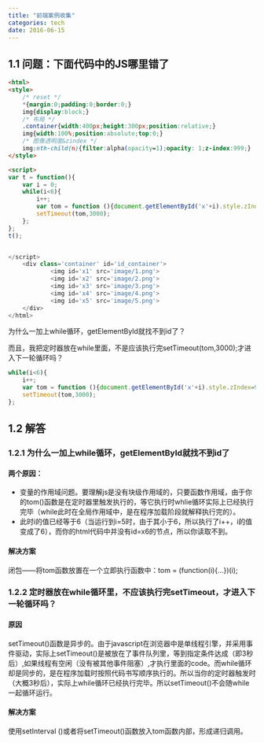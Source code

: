 ```yaml
---
title: "前端案例收集"
categories: tech
date: 2016-06-15
---
```


## 1.1 问题：下面代码中的JS哪里错了

```html
<html>    
<style>
    /* reset */
    *{margin:0;padding:0;border:0;}
    img{display:block;}
    /* 布局 */
    .container{width:400px;height:300px;position:relative;}
    img{width:100%;position:absolute;top:0;}
    /* 图像透明度&zindex */
    img:nth-child(n){filter:alpha(opacity=1);opacity: 1;z-index:999;}
</style>

<script>
var t = function(){
    var i = 0;
    while(i<6){
        i++;
        var tom = function (){document.getElementById('x'+i).style.zIndex=9999;
        setTimeout(tom,3000);
    };
};
t();


</script>
    <div class='container' id='id_container'>
            <img id='x1' src='image/1.png'>
            <img id='x2' src='image/2.png'>
            <img id='x3' src='image/3.png'>
            <img id='x4' src='image/4.png'>
            <img id='x5' src='image/5.png'>
    </div> 
</html>		
```

为什么一加上while循环，getElementById就找不到id了？

而且，我把定时器放在while里面，不是应该执行完setTimeout(tom,3000);才进入下一轮循环吗？

```javascript
while(i<6){
    i++;
    var tom = function (){document.getElementById('x'+i).style.zIndex=9999;
    setTimeout(tom,3000);
};	
```



## 1.2 解答

### 1.2.1 为什么一加上while循环，getElementById就找不到id了

#### 两个原因：

* 变量的作用域问题。要理解js是没有块级作用域的，只要函数作用域，由于你的tom()函数是在定时器里触发执行的，等它执行时whlie循环实际上已经执行完毕（while此时在全局作用域中，是在程序加载阶段就解释执行完的）。
* 此时i的值已经等于6（当运行到i=5时，由于其小于6，所以执行了i++，i的值变成了6），而你的html代码中并没有id=x6的节点，所以你读取不到。

#### 解决方案

闭包——将tom函数放置在一个立即执行函数中：tom = (function(i){...})(i);

### 1.2.2 定时器放在while循环里，不应该执行完setTimeout，才进入下一轮循环吗？

#### 原因

setTimeout()函数是异步的。由于javascript在浏览器中是单线程引擎，并采用事件驱动，实际上setTimeout()是被放在了事件队列里，等到指定条件达成（即3秒后）,如果线程有空闲（没有被其他事件阻塞）,才执行里面的code。而while循环却是同步的，是在程序加载时按照代码书写顺序执行的。所以当你的定时器触发时（大概3秒后），实际上while循环已经执行完毕。所以setTimeout()不会随while一起循环运行。

#### 解决方案

使用setInterval	()或者将setTimeout()函数放入tom函数内部，形成递归调用。

